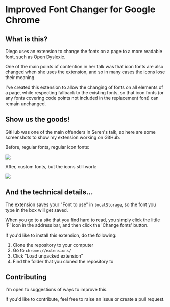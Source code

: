 # Improved Font Changer for Google Chrome

## What is this?

Diego uses an extension to change the fonts on a page to a more readable font, such as Open Dyslexic.

One of the main points of contention in her talk was that icon fonts are also changed when she uses the extension, and so in many cases the icons lose their meaning.

I've created this extension to allow the changing of fonts on all elements of a page, while respecting fallback to the existing fonts, so that icon fonts (or any fonts covering code points not included in the replacement font) can remain unchanged.


## Show us the goods!

GitHub was one of the main offenders in Seren's talk, so here are some screenshots to show my extension working on GitHub.

Before, regular fonts, regular icon fonts:

![](http://i.imgur.com/L1UmAWb.png)

After, custom fonts, but the icons still work:

![](http://i.imgur.com/aogkwLt.png)

## And the technical details...

The extension saves your "Font to use" in `localStorage`, so the font you type in the box will get saved.

When you go to a site that you find hard to read, you simply click the little 'F' icon in the address bar, and then click the 'Change fonts' button.

If you'd like to install this extension, do the following:

1. Clone the repository to your computer
2. Go to `chrome://extensions/`
3. Click "Load unpacked extension"
4. Find the folder that you cloned the repository to

## Contributing


I'm open to suggestions of ways to improve this.

If you'd like to contribute, feel free to raise an issue or create a pull request.
